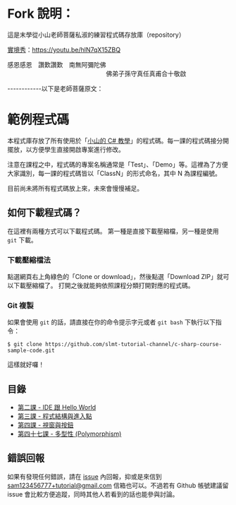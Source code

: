 # Fork 說明：
這是末學從小山老師菩薩私淑的練習程式碼存放庫（repository）<p>
[實境秀](https://bit.ly/3fYPswO  )：https://youtu.be/hlN7qX15ZBQ <p>
感恩感恩　讚歎讚歎　南無阿彌陀佛<br>
　　　　　　　　　　　　　　　　佛弟子孫守真任真甫合十敬啟<p>

------------以下是老師菩薩原文：

# 範例程式碼

本程式庫存放了所有使用於「[小山的 C# 教學][1]」的程式碼。每一課的程式碼接分開擺放，以方便學生直接開啟專案進行修改。

注意在課程之中，程式碼的專案名稱通常是「Test」、「Demo」等。這裡為了方便大家識別，每一課的程式碼皆以「ClassN」的形式命名，其中 N 為課程編號。

目前尚未將所有程式碼放上來，未來會慢慢補足。

## 如何下載程式碼？

在這裡有兩種方式可以下載程式碼。 第一種是直接下載壓縮檔，另一種是使用 `git` 下載。

### 下載壓縮檔法

點選網頁右上角綠色的「Clone or download」，然後點選「Download ZIP」就可以下載壓縮檔了。 打開之後就能夠依照課程分類打開對應的程式碼。

### Git 複製

如果會使用 `git` 的話，請直接在你的命令提示字元或者 `git bash` 下執行以下指令：

```
$ git clone https://github.com/slmt-tutorial-channel/c-sharp-course-sample-code.git
```

這樣就好囉！

## 目錄

- [第二課 - IDE 跟 Hello World](class-1-10/Class2)
- [第三課 - 程式結構與進入點](class-1-10/Class3)
- [第四課 - 視窗與按鈕](class-1-10/Class4)
- [第四十七課 - 多型性 (Polymorphism)](class-41-50/Class47)

## 錯誤回報

如果有發現任何錯誤，請在 [issue][2] 內回報，抑或是來信到 sam123456777+tutorial@gmail.com 信箱也可以。不過若有 Github 帳號建議留 issue 會比較方便追蹤，同時其他人若看到的話也能參與討論。

[1]: https://www.youtube.com/playlist?list=PLbXghSoQcLZtWqTA8q1NsByVpINoROHHe
[2]: https://github.com/slmt-tutorial-channel/c-sharp-course-sample-code/issues
